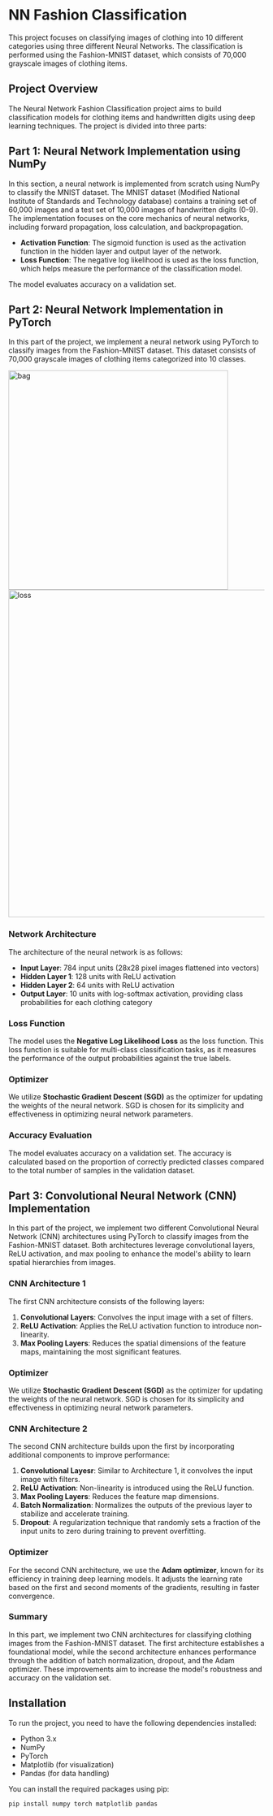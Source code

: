 # NN Fashion Classification

This project focuses on classifying images of clothing into 10 different categories using three different Neural Networks. The classification is performed using the Fashion-MNIST dataset, which consists of 70,000 grayscale images of clothing items.

## Project Overview

The Neural Network Fashion Classification project aims to build classification models for clothing items and handwritten digits using deep learning techniques. The project is divided into three parts:

## Part 1: Neural Network Implementation using NumPy

In this section, a neural network is implemented from scratch using NumPy to classify the MNIST dataset. The MNIST dataset (Modified National Institute of Standards and Technology database) contains a training set of 60,000 images and a test set of 10,000 images of handwritten digits (0-9). The implementation focuses on the core mechanics of neural networks, including forward propagation, loss calculation, and backpropagation. 

- **Activation Function**: The sigmoid function is used as the activation function in the hidden layer and output layer of the network.
- **Loss Function**: The negative log likelihood is used as the loss function, which helps measure the performance of the classification model. 

The model evaluates accuracy on a validation set.


## Part 2: Neural Network Implementation in PyTorch

In this part of the project, we implement a neural network using PyTorch to classify images from the Fashion-MNIST dataset. This dataset consists of 70,000 grayscale images of clothing items categorized into 10 classes.

<img width="432" alt="bag" src="https://github.com/user-attachments/assets/6ce3543c-2b52-4fa5-926a-3e4b6f34b9df">

<img width="645" alt="‏‏loss" src="https://github.com/user-attachments/assets/34f09f6d-57d8-4aad-b1e2-fb4c72f29e62">

### Network Architecture

The architecture of the neural network is as follows:

- **Input Layer**: 784 input units (28x28 pixel images flattened into vectors)
- **Hidden Layer 1**: 128 units with ReLU activation
- **Hidden Layer 2**: 64 units with ReLU activation
- **Output Layer**: 10 units with log-softmax activation, providing class probabilities for each clothing category

### Loss Function

The model uses the **Negative Log Likelihood Loss** as the loss function. This loss function is suitable for multi-class classification tasks, as it measures the performance of the output probabilities against the true labels.

### Optimizer

We utilize **Stochastic Gradient Descent (SGD)** as the optimizer for updating the weights of the neural network. SGD is chosen for its simplicity and effectiveness in optimizing neural network parameters.

### Accuracy Evaluation

The model evaluates accuracy on a validation set. The accuracy is calculated based on the proportion of correctly predicted classes compared to the total number of samples in the validation dataset.


## Part 3: Convolutional Neural Network (CNN) Implementation

In this part of the project, we implement two different Convolutional Neural Network (CNN) architectures using PyTorch to classify images from the Fashion-MNIST dataset. Both architectures leverage convolutional layers, ReLU activation, and max pooling to enhance the model's ability to learn spatial hierarchies from images.

### CNN Architecture 1

The first CNN architecture consists of the following layers:

1. **Convolutional Layers**: Convolves the input image with a set of filters.
2. **ReLU Activation**: Applies the ReLU activation function to introduce non-linearity.
3. **Max Pooling Layers**: Reduces the spatial dimensions of the feature maps, maintaining the most significant features.
   
### Optimizer

We utilize **Stochastic Gradient Descent (SGD)** as the optimizer for updating the weights of the neural network. SGD is chosen for its simplicity and effectiveness in optimizing neural network parameters.

### CNN Architecture 2

The second CNN architecture builds upon the first by incorporating additional components to improve performance:

1. **Convolutional Layesr**: Similar to Architecture 1, it convolves the input image with filters.
2. **ReLU Activation**: Non-linearity is introduced using the ReLU function.
3. **Max Pooling Layers**: Reduces the feature map dimensions.
4. **Batch Normalization**: Normalizes the outputs of the previous layer to stabilize and accelerate training.
5. **Dropout**: A regularization technique that randomly sets a fraction of the input units to zero during training to prevent overfitting.

### Optimizer

For the second CNN architecture, we use the **Adam optimizer**, known for its efficiency in training deep learning models. It adjusts the learning rate based on the first and second moments of the gradients, resulting in faster convergence.

### Summary

In this part, we implement two CNN architectures for classifying clothing images from the Fashion-MNIST dataset. The first architecture establishes a foundational model, while the second architecture enhances performance through the addition of batch normalization, dropout, and the Adam optimizer. These improvements aim to increase the model's robustness and accuracy on the validation set.

## Installation

To run the project, you need to have the following dependencies installed:

- Python 3.x
- NumPy
- PyTorch
- Matplotlib (for visualization)
- Pandas (for data handling)

You can install the required packages using pip:

```bash
pip install numpy torch matplotlib pandas
